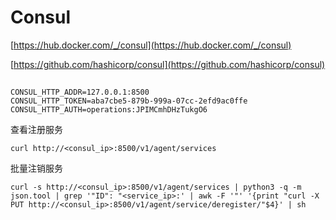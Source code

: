 # Consul

[https://hub.docker.com/_/consul](https://hub.docker.com/_/consul)

[https://github.com/hashicorp/consul](https://github.com/hashicorp/consul)

##

```
CONSUL_HTTP_ADDR=127.0.0.1:8500
CONSUL_HTTP_TOKEN=aba7cbe5-879b-999a-07cc-2efd9ac0ffe
CONSUL_HTTP_AUTH=operations:JPIMCmhDHzTukgO6
```

查看注册服务
```
curl http://<consul_ip>:8500/v1/agent/services
```

批量注销服务
```
curl -s http://<consul_ip>:8500/v1/agent/services | python3 -q -m json.tool | grep '"ID": "<service_ip>:' | awk -F '"' '{print "curl -X PUT http://<consul_ip>:8500/v1/agent/service/deregister/"$4}' | sh
```
